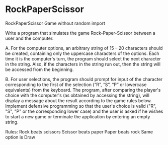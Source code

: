 # RockPaperScissor
RockPaperScissor Game without random import

Write a program that simulates the game Rock-Paper-Scissor between a user and the computer.

A. For the computer options, an arbitrary string of 15 – 20 characters should be created, containing only the uppercase characters of the options. Each time it is the computer's turn, the program should select the next character in the string. Also, if the characters in the string run out, then the string will be accessed from the beginning.

B. For user selections, the program should prompt for input of the character corresponding to the first of the selection (“R”, “S”, “P” or lowercase equivalents) from the keyboard. The program, after comparing the player's choice with the computer's (as obtained by accessing the string), will display a message about the result according to the game rules below. Implement defensive programming so that the user's choice is valid ("R", "S", "P" or the corresponding lower case) and the user is asked if he wishes to start a new game or terminate the application by entering an empty string.

Rules: Rock beats scissors
       Scissor beats paper
       Paper beats rock
       Same option is Draw